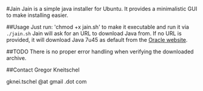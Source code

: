 #Jain
Jain is a simple java installer for Ubuntu. It provides a minimalistic GUI to
make installing easier.

##Usage
Just run:
    'chmod +x jain.sh'
to make it executable and run it via
    `./jain.sh`
Jain will ask for an URL to download Java from.
If no URL is provided, it will download Java 7u45 as default from the [Oracle website](http://www.oracle.com/technetwork/java/javase/downloads/jdk7-downloads-1880260.html).

##TODO
There is no proper error handling when verifying the downloaded archive.

##Contact
Gregor Kneitschel

gknei.tschel @at gmail .dot com
